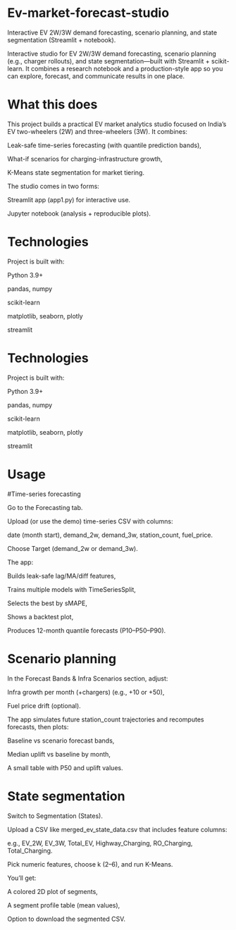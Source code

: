 # Ev-market-forecast-studio
Interactive EV 2W/3W demand forecasting, scenario planning, and state segmentation (Streamlit + notebook).

Interactive studio for EV 2W/3W demand forecasting, scenario planning (e.g., charger rollouts), and state segmentation—built with Streamlit + scikit-learn.
It combines a research notebook and a production-style app so you can explore, forecast, and communicate results in one place.
# What this does

This project builds a practical EV market analytics studio focused on India’s EV two-wheelers (2W) and three-wheelers (3W).
It combines:

Leak-safe time-series forecasting (with quantile prediction bands),

What-if scenarios for charging-infrastructure growth,

K-Means state segmentation for market tiering.

The studio comes in two forms:

Streamlit app (app1.py) for interactive use.

Jupyter notebook (analysis + reproducible plots).
# Technologies

Project is built with:

Python 3.9+

pandas, numpy

scikit-learn

matplotlib, seaborn, plotly

streamlit
# Technologies

Project is built with:

Python 3.9+

pandas, numpy

scikit-learn

matplotlib, seaborn, plotly

streamlit
# Usage
#Time-series forecasting

Go to the Forecasting tab.

Upload (or use the demo) time-series CSV with columns:

date (month start), demand_2w, demand_3w, station_count, fuel_price.

Choose Target (demand_2w or demand_3w).

The app:

Builds leak-safe lag/MA/diff features,

Trains multiple models with TimeSeriesSplit,

Selects the best by sMAPE,

Shows a backtest plot,

Produces 12-month quantile forecasts (P10–P50–P90).

# Scenario planning

In the Forecast Bands & Infra Scenarios section, adjust:

Infra growth per month (+chargers) (e.g., +10 or +50),

Fuel price drift (optional).

The app simulates future station_count trajectories and recomputes forecasts, then plots:

Baseline vs scenario forecast bands,

Median uplift vs baseline by month,

A small table with P50 and uplift values.

# State segmentation

Switch to Segmentation (States).

Upload a CSV like merged_ev_state_data.csv that includes feature columns:

e.g., EV_2W, EV_3W, Total_EV, Highway_Charging, RO_Charging, Total_Charging.

Pick numeric features, choose k (2–6), and run K-Means.

You’ll get:

A colored 2D plot of segments,

A segment profile table (mean values),

Option to download the segmented CSV.
